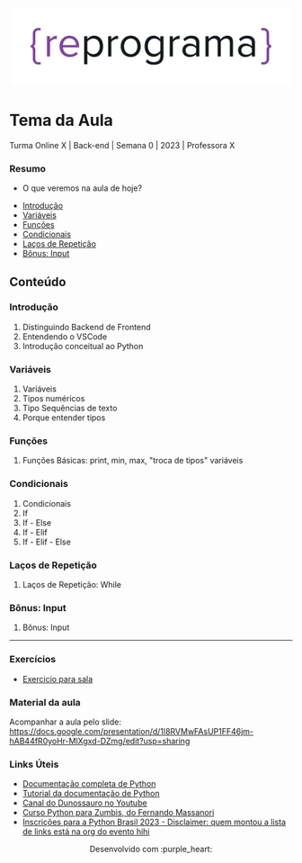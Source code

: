 <h1 align="center">
  <img src="assets/reprograma-fundos-claros.png" alt="logo reprograma" width="500">
</h1>

# Tema da Aula

Turma Online X | Back-end | Semana 0 | 2023 | Professora X

### Resumo
- O que veremos na aula de hoje?
* [Introdução](#Introdução)
* [Variáveis](#Variáveis)
* [Funções](#Funções)
* [Condicionais](#Condicionais)
* [Laços de Repetição](#laços-de-repetição)
* [Bônus: Input](#bônus-input)

## Conteúdo

### Introdução 
1. Distinguindo Backend de Frontend
2. Entendendo o VSCode
3. Introdução conceitual ao Python

### Variáveis 
1. Variáveis
3. Tipos numéricos
3. Tipo Sequências de texto
2. Porque entender tipos

### Funções
1. Funções Básicas: print, min, max, "troca de tipos" variáveis 

### Condicionais
1. Condicionais
2. If
3. If - Else
3. If - Elif
3. If - Elif - Else

### Laços de Repetição
1. Laços de Repetição: While

### Bônus: Input
1. Bônus: Input


***
### Exercícios 
* [Exercicio para sala](https://github.com/mflilian/repo-example/tree/main/exercicios/para-sala)

### Material da aula 
Acompanhar a aula pelo slide: https://docs.google.com/presentation/d/1l8RVMwFAsUP1FF46jm-hAB44fR0yoHr-MlXgxd-DZmg/edit?usp=sharing

### Links Úteis
- [Documentação completa de Python](https://docs.python.org/pt-br/3/)
- [Tutorial da documentação de Python](https://docs.python.org/pt-br/3/tutorial/index.html)
- [Canal do Dunossauro no Youtube](https://www.youtube.com/@Dunossauro)
- [Curso Python para Zumbis, do Fernando Massanori](https://www.youtube.com/channel/UCripRddD4BnaMcU833ExuwA)
- [Inscrições para a Python Brasil 2023 - Disclaimer: quem montou a lista de links está na org do evento hihi](https://2023.pythonbrasil.org.br/)


<p align="center">
Desenvolvido com :purple_heart:  
</p>

